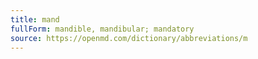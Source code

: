 ```yaml
---
title: mand
fullForm: mandible, mandibular; mandatory
source: https://openmd.com/dictionary/abbreviations/m
---
```

